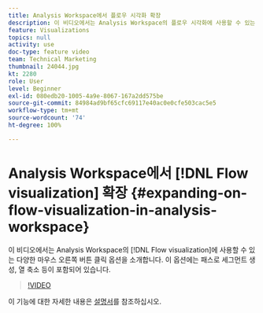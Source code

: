 ```yaml
---
title: Analysis Workspace에서 플로우 시각화 확장
description: 이 비디오에서는 Analysis Workspace의 플로우 시각화에 사용할 수 있는 다양한 마우스 오른쪽 버튼 클릭 옵션을 소개합니다. 이 옵션에는 패스로 세그먼트 생성, 열 축소 등이 포함되어 있습니다.
feature: Visualizations
topics: null
activity: use
doc-type: feature video
team: Technical Marketing
thumbnail: 24044.jpg
kt: 2280
role: User
level: Beginner
exl-id: 080edb20-1005-4a9e-8067-167a2dd575be
source-git-commit: 84984ad9bf65cfc69117e40ac0e0cfe503cac5e5
workflow-type: tm+mt
source-wordcount: '74'
ht-degree: 100%

---
```


# Analysis Workspace에서 [!DNL Flow visualization] 확장 {#expanding-on-flow-visualization-in-analysis-workspace}

이 비디오에서는 Analysis Workspace의 [!DNL Flow visualization]에 사용할 수 있는 다양한 마우스 오른쪽 버튼 클릭 옵션을 소개합니다. 이 옵션에는 패스로 세그먼트 생성, 열 축소 등이 포함되어 있습니다.

>[!VIDEO](https://video.tv.adobe.com/v/30878/?quality=12&learn=on&captions=kor)

이 기능에 대한 자세한 내용은 [설명서](https://experienceleague.adobe.com/docs/analytics/analyze/analysis-workspace/visualizations/flow/flow.html?lang=ko#analysis-workspace)를 참조하십시오.

